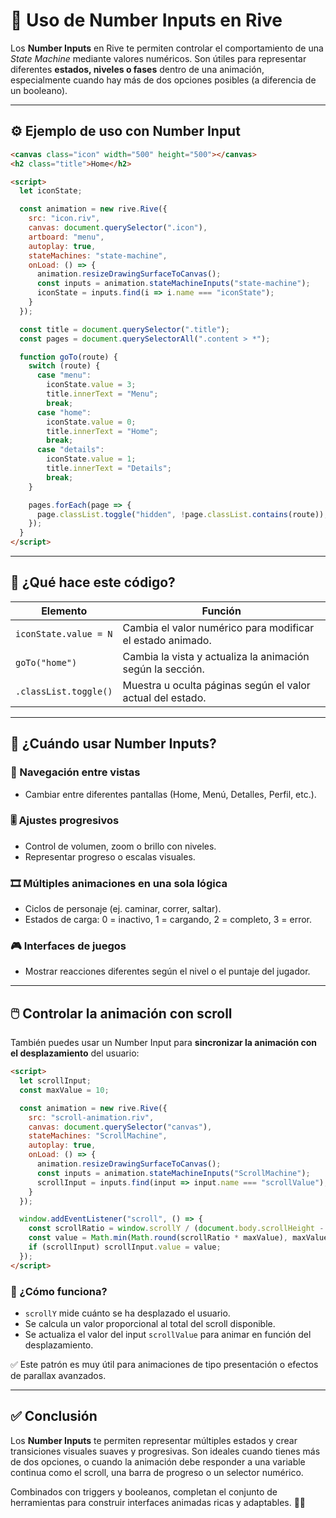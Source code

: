 # 🔢 Uso de Number Inputs en Rive

Los **Number Inputs** en Rive te permiten controlar el comportamiento de una *State Machine* mediante valores numéricos. Son útiles para representar diferentes **estados, niveles o fases** dentro de una animación, especialmente cuando hay más de dos opciones posibles (a diferencia de un booleano).

---

## ⚙️ Ejemplo de uso con Number Input

```html
<canvas class="icon" width="500" height="500"></canvas>
<h2 class="title">Home</h2>

<script>
  let iconState;

  const animation = new rive.Rive({
    src: "icon.riv",
    canvas: document.querySelector(".icon"),
    artboard: "menu",
    autoplay: true,
    stateMachines: "state-machine",
    onLoad: () => {
      animation.resizeDrawingSurfaceToCanvas();
      const inputs = animation.stateMachineInputs("state-machine");
      iconState = inputs.find(i => i.name === "iconState");
    }
  });

  const title = document.querySelector(".title");
  const pages = document.querySelectorAll(".content > *");

  function goTo(route) {
    switch (route) {
      case "menu":
        iconState.value = 3;
        title.innerText = "Menu";
        break;
      case "home":
        iconState.value = 0;
        title.innerText = "Home";
        break;
      case "details":
        iconState.value = 1;
        title.innerText = "Details";
        break;
    }

    pages.forEach(page => {
      page.classList.toggle("hidden", !page.classList.contains(route));
    });
  }
</script>
```

---

## 🧠 ¿Qué hace este código?

| Elemento                | Función                                                                 |
|------------------------|-------------------------------------------------------------------------|
| `iconState.value = N`  | Cambia el valor numérico para modificar el estado animado.             |
| `goTo("home")`         | Cambia la vista y actualiza la animación según la sección.              |
| `.classList.toggle()`  | Muestra u oculta páginas según el valor actual del estado.             |

---

## 🎯 ¿Cuándo usar Number Inputs?

### 🧭 Navegación entre vistas
- Cambiar entre diferentes pantallas (Home, Menú, Detalles, Perfil, etc.).

### 🎚️ Ajustes progresivos
- Control de volumen, zoom o brillo con niveles.
- Representar progreso o escalas visuales.

### 🎞️ Múltiples animaciones en una sola lógica
- Ciclos de personaje (ej. caminar, correr, saltar).
- Estados de carga: 0 = inactivo, 1 = cargando, 2 = completo, 3 = error.

### 🎮 Interfaces de juegos
- Mostrar reacciones diferentes según el nivel o el puntaje del jugador.

---

## 🖱️ Controlar la animación con scroll

También puedes usar un Number Input para **sincronizar la animación con el desplazamiento** del usuario:

```html
<script>
  let scrollInput;
  const maxValue = 10;

  const animation = new rive.Rive({
    src: "scroll-animation.riv",
    canvas: document.querySelector("canvas"),
    stateMachines: "ScrollMachine",
    autoplay: true,
    onLoad: () => {
      animation.resizeDrawingSurfaceToCanvas();
      const inputs = animation.stateMachineInputs("ScrollMachine");
      scrollInput = inputs.find(input => input.name === "scrollValue");
    }
  });

  window.addEventListener("scroll", () => {
    const scrollRatio = window.scrollY / (document.body.scrollHeight - window.innerHeight);
    const value = Math.min(Math.round(scrollRatio * maxValue), maxValue);
    if (scrollInput) scrollInput.value = value;
  });
</script>
```

### 📌 ¿Cómo funciona?
- `scrollY` mide cuánto se ha desplazado el usuario.
- Se calcula un valor proporcional al total del scroll disponible.
- Se actualiza el valor del input `scrollValue` para animar en función del desplazamiento.

✅ Este patrón es muy útil para animaciones de tipo presentación o efectos de parallax avanzados.

---

## ✅ Conclusión

Los **Number Inputs** te permiten representar múltiples estados y crear transiciones visuales suaves y progresivas. Son ideales cuando tienes más de dos opciones, o cuando la animación debe responder a una variable continua como el scroll, una barra de progreso o un selector numérico.

Combinados con triggers y booleanos, completan el conjunto de herramientas para construir interfaces animadas ricas y adaptables. 🔢✨


